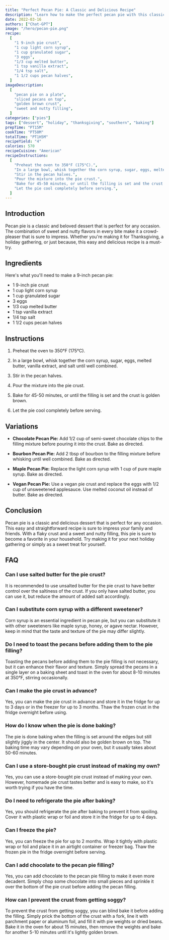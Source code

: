 ```yaml
---
title: "Perfect Pecan Pie: A Classic and Delicious Recipe"
description: "Learn how to make the perfect pecan pie with this classic and easy recipe. This sweet and nutty pie is perfect for any occasion and is sure to be a crowd-pleaser."
date: 2022-03-16
authors: ["Chat-GPT"]
image: "/hero/pecan-pie.png"
recipe:
  [
    "1 9-inch pie crust",
    "1 cup light corn syrup",
    "1 cup granulated sugar",
    "3 eggs",
    "1/3 cup melted butter",
    "1 tsp vanilla extract",
    "1/4 tsp salt",
    "1 1/2 cups pecan halves",
  ]
imageDescription:
  [
    "pecan pie on a plate",
    "sliced pecans on top",
    "golden brown crust",
    "sweet and nutty filling",
  ]
categories: ["pies"]
tags: ["dessert", "holiday", "thanksgiving", "southern", "baking"]
prepTime: "PT15M"
cookTime: "PT50M"
totalTime: "PT1H5M"
recipeYield: "4"
calories: 570
recipeCuisine: "American"
recipeInstructions:
  [
    "Preheat the oven to 350°F (175°C).",
    "In a large bowl, whisk together the corn syrup, sugar, eggs, melted butter, vanilla extract, and salt until well combined.",
    "Stir in the pecan halves.",
    "Pour the mixture into the pie crust.",
    "Bake for 45-50 minutes, or until the filling is set and the crust is golden brown.",
    "Let the pie cool completely before serving.",
  ]
---
```


## Introduction

Pecan pie is a classic and beloved dessert that is perfect for any occasion. The combination of sweet and nutty flavors in every bite make it a crowd-pleaser that is sure to impress. Whether you're making it for Thanksgiving, a holiday gathering, or just because, this easy and delicious recipe is a must-try.

## Ingredients

Here's what you'll need to make a 9-inch pecan pie:

- 1 9-inch pie crust
- 1 cup light corn syrup
- 1 cup granulated sugar
- 3 eggs
- 1/3 cup melted butter
- 1 tsp vanilla extract
- 1/4 tsp salt
- 1 1/2 cups pecan halves

## Instructions

1. Preheat the oven to 350°F (175°C).

2. In a large bowl, whisk together the corn syrup, sugar, eggs, melted butter, vanilla extract, and salt until well combined.

3. Stir in the pecan halves.

4. Pour the mixture into the pie crust.

5. Bake for 45-50 minutes, or until the filling is set and the crust is golden brown.

6. Let the pie cool completely before serving.

## Variations

- **Chocolate Pecan Pie:** Add 1/2 cup of semi-sweet chocolate chips to the filling mixture before pouring it into the crust. Bake as directed.

- **Bourbon Pecan Pie:** Add 2 tbsp of bourbon to the filling mixture before whisking until well combined. Bake as directed.

- **Maple Pecan Pie:** Replace the light corn syrup with 1 cup of pure maple syrup. Bake as directed.

- **Vegan Pecan Pie:** Use a vegan pie crust and replace the eggs with 1/2 cup of unsweetened applesauce. Use melted coconut oil instead of butter. Bake as directed.

## Conclusion

Pecan pie is a classic and delicious dessert that is perfect for any occasion. This easy and straightforward recipe is sure to impress your family and friends. With a flaky crust and a sweet and nutty filling, this pie is sure to become a favorite in your household. Try making it for your next holiday gathering or simply as a sweet treat for yourself.

## FAQ

### Can I use salted butter for the pie crust?

It is recommended to use unsalted butter for the pie crust to have better control over the saltiness of the crust. If you only have salted butter, you can use it, but reduce the amount of added salt accordingly.

### Can I substitute corn syrup with a different sweetener?

Corn syrup is an essential ingredient in pecan pie, but you can substitute it with other sweeteners like maple syrup, honey, or agave nectar. However, keep in mind that the taste and texture of the pie may differ slightly.

### Do I need to toast the pecans before adding them to the pie filling?

Toasting the pecans before adding them to the pie filling is not necessary, but it can enhance their flavor and texture. Simply spread the pecans in a single layer on a baking sheet and toast in the oven for about 8-10 minutes at 350°F, stirring occasionally.

### Can I make the pie crust in advance?

Yes, you can make the pie crust in advance and store it in the fridge for up to 3 days or in the freezer for up to 3 months. Thaw the frozen crust in the fridge overnight before using.

### How do I know when the pie is done baking?

The pie is done baking when the filling is set around the edges but still slightly jiggly in the center. It should also be golden brown on top. The baking time may vary depending on your oven, but it usually takes about 50-60 minutes.

### Can I use a store-bought pie crust instead of making my own?

Yes, you can use a store-bought pie crust instead of making your own. However, homemade pie crust tastes better and is easy to make, so it's worth trying if you have the time.

### Do I need to refrigerate the pie after baking?

Yes, you should refrigerate the pie after baking to prevent it from spoiling. Cover it with plastic wrap or foil and store it in the fridge for up to 4 days.

### Can I freeze the pie?

Yes, you can freeze the pie for up to 2 months. Wrap it tightly with plastic wrap or foil and place it in an airtight container or freezer bag. Thaw the frozen pie in the fridge overnight before serving.

### Can I add chocolate to the pecan pie filling?

Yes, you can add chocolate to the pecan pie filling to make it even more decadent. Simply chop some chocolate into small pieces and sprinkle it over the bottom of the pie crust before adding the pecan filling.

### How can I prevent the crust from getting soggy?

To prevent the crust from getting soggy, you can blind bake it before adding the filling. Simply prick the bottom of the crust with a fork, line it with parchment paper or aluminum foil, and fill it with pie weights or dried beans. Bake it in the oven for about 15 minutes, then remove the weights and bake for another 5-10 minutes until it's lightly golden brown.
